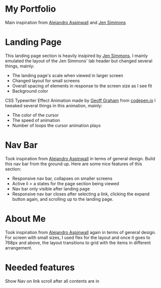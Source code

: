 # My Portfolio

Main inspiration from [Alejandro Aspinwall](https://aaspinwall.com/) and [Jen Simmons](https://labs.jensimmons.com/2016/)

# Landing Page

This landing page section is heavily insipired by [Jen Simmons](https://labs.jensimmons.com/2016/).
I mainly emulated the layout of the Jen Simmons' lab header but changed several things, mainly:

- The landing page's scale when viewed in larger screen
- Changed layout for small screens
- Overall spacing of elements in response to the screen size as I see fit
- Background color

CSS Typewriter Effect Animation made by [Geoff Graham](https://codepen.io/geoffgraham) from [codepen.io](https://codepen.io/geoffgraham/pen/jrWwWM)
I tweaked several things in this animation, mainly:

- The color of the cursor
- The speed of animation
- Number of loops the cursor animation plays

# Nav Bar

Took inspiration from [Alejandro Aspinwall](https://aaspinwall.com/) in terms of general design. Build this nav bar from the ground up. Here are some nice features of this section:

- Responsive nav bar, collapses on smaller screens
- Active li > a states for the page section being viewed
- Nav bar only visible after landing page
- Responsive nav bar closes after selecting a link, clicking the expand button again, and scrolling up to the landing page.

# About Me

Took inspiration from [Alejandro Aspinwall](https://aaspinwall.com/) again in terms of general design. For screen with small sizes, I used flex for the layout and once it goes to
768px and above, the layout transitions to grid with the items in different arrangement.

# Needed features

Show Nav on link scroll after all contents are in
